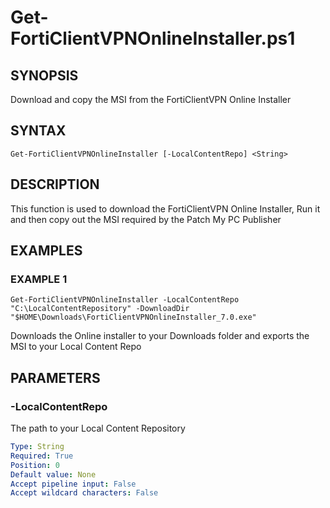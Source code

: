 # Get-FortiClientVPNOnlineInstaller.ps1

## SYNOPSIS
Download and copy the MSI from the FortiClientVPN Online Installer

## SYNTAX

```
Get-FortiClientVPNOnlineInstaller [-LocalContentRepo] <String>
```

## DESCRIPTION
This function is used to download the FortiClientVPN Online Installer, Run it and then copy out the MSI required by the Patch My PC Publisher

## EXAMPLES

### EXAMPLE 1
```
Get-FortiClientVPNOnlineInstaller -LocalContentRepo "C:\LocalContentRepository" -DownloadDir "$HOME\Downloads\FortiClientVPNOnlineInstaller_7.0.exe"
```
Downloads the Online installer to your Downloads folder and exports the MSI to your Local Content Repo


## PARAMETERS

### -LocalContentRepo
The path to your Local Content Repository

```yaml
Type: String
Required: True
Position: 0
Default value: None
Accept pipeline input: False
Accept wildcard characters: False 
```
